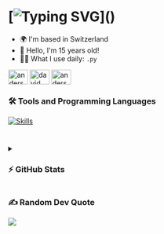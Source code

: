 
# [![Typing SVG](https://readme-typing-svg.herokuapp.com?font=Fira+Code&weight=600&size=30&pause=1000&color=F7F7F7&random=false&width=435&lines=+Hello👋;I+am+Syart!)]()



* 🌍  I'm based in Switzerland
* 👦  Hello, I'm 15 years old!
* 👨‍💻  What I use daily: ```.py```
<!-- * 🖥️  See my [portfolio]() -->
<p align="left">
<a href="https://github.com/syartzahiri" target="blank"><img align="center" src="https://skillicons.dev/icons?i=github" alt="anderson_mend53" height="30" width="40" /></a>
<a href="https://www.linkedin.com/in/syart/" target="blank"><img align="center" src="https://skillicons.dev/icons?i=linkedin" alt="david mendoza ramos" height="30" width="40" /></a>
<a href="https://instagram.com/syart.zh" target="blank"><img align="center" src="https://skillicons.dev/icons?i=instagram" alt="anderson_mend53" height="30" width="40" /></a>
</p>


<h3>🛠️ Tools and Programming Languages</h3>
<a href="">
    <img src="https://skillicons.dev/icons?i=windows,python,javascript,html,css,nodejs,vscode,github,git,discord" alt="Skills">
</a>

#


<details>
  <summary><h3>⚡ GitHub Stats</h3></summary>

  ![](https://github-readme-stats.vercel.app/api?username=syartzahiri&theme=dark&hide_border=true&include_all_commits=true&count_private=true)<br/>
  ![](https://github-readme-streak-stats.herokuapp.com/?user=syartzahiri&theme=dark&hide_border=true)<br/>
  ![](https://github-readme-stats.vercel.app/api/top-langs/?username=syartzahiri&theme=dark&hide_border=true&include_all_commits=true&count_private=true&layout=compact)

</details>

  


<h3>✍️ Random Dev Quote </h3>

![](https://quotes-github-readme.vercel.app/api?type=horizontal&?theme=light)


